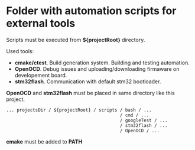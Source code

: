 # Folder with automation scripts for external tools

Scripts must be executed from **${projectRoot}** directory.

Used tools:

- **cmake/ctest**. Build generation system. Building and testing automation.
- **OpenOCD**. Debug issues and uploading/downloading firmaware on developement board.
- **stm32flash**. Communication with default stm32 bootloader.

**OpenOCD** and **stm32flash** must be placed in same directory like this project.

    ... projectsDir / ${projectRoot} / scripts / bash / ...
                                               / cmd / ...
                                               / googleTest / ...
                                               / stm32flash / ...
                                               / OpenOCD / ...

**cmake** must be added to **PATH**